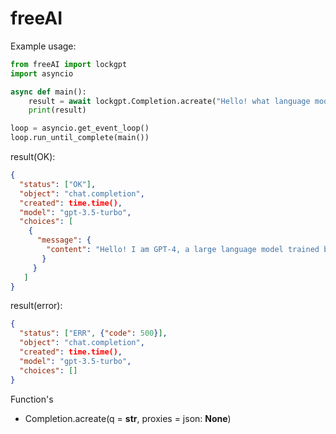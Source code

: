 # freeAI
Example usage:
```python
from freeAI import lockgpt
import asyncio

async def main():
    result = await lockgpt.Completion.acreate("Hello! what language model are you?")
    print(result)

loop = asyncio.get_event_loop()
loop.run_until_complete(main())
```

result(OK):
```json
{
  "status": ["OK"],
  "object": "chat.completion",
  "created": time.time(),
  "model": "gpt-3.5-turbo",
  "choices": [
    {
      "message": {
        "content": "Hello! I am GPT-4, a large language model trained by OpenAI. I am designed to assist with answering questions, providing information, and engaging in conversation. How can I help you today?"
       }
     }
   ]
}
```
result(error):
```json
{
  "status": ["ERR", {"code": 500}],
  "object": "chat.completion",
  "created": time.time(),
  "model": "gpt-3.5-turbo",
  "choices": []
}
```
Function's
* Completion.acreate(q = **str**, proxies = json: **None**)